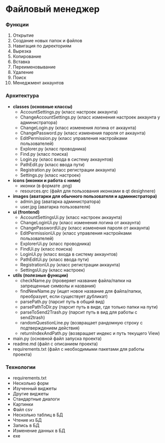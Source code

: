 # Файловый менеджер
### Функции
1. Открытие
2. Создание новых папок и файлов
3. Навигация по директориям
4. Вырезка
5. Копирование
6. Вставка
7. Переименовывание
8. Удаление
9. Поиск
10. Менеджмент аккаунтов

### Архитектура
* **classes (основные классы)**
  * AccountSettings.py (класс настроек аккаунта)
  * ChangeAccountSettings.py (класс изменения настроек аккаунта у администратора)
  * ChangeLogin.py (класс изменения логина от аккаунта)
  * ChangePassword.py (класс изменения пароля от аккаунта)
  * EditPermission.py (класс управления настройками пользователей)
  * Explorer.py (класс проводника)
  * Find.py (класс поиска)
  * Login.py (класс входа в систему аккаунтов)
  * PathEdit.py (класс ввода пути)
  * Registration.py (класс регистрации аккаунта)
  * Settings.py (класс настроек)
* **icons (иконки и работа с ними)**
  * иконки (в формате .png)
  * resources.qrc (файл для пользования иконками в qt desighnerе)
* **images (аватарки для обычного пользователя и администратора)**
  * admin.jpg (аватарка администратора)
  * user.jpg (аватарка пользователя)
* **ui (frontend)**
  * AccountSettingsUi.py (класс настроек аккаунта)
  * ChangeLoginUi.py (класс изменения логина от аккаунта)
  * ChangePasswordUi.py (класс изменения пароля от аккаунта)
  * EditPermissionUi.py (класс управления настройками пользователей)
  * ExplorerUi.py (класс проводника)
  * FindUi.py (класс поиска)
  * LoginUi.py (класс входа в систему аккаунтов)
  * PathEditUi.py (класс ввода пути)
  * RegistrationUi.py (класс регистрации аккаунта)
  * SettingsUi.py (класс настроек)
* **utils (полезные функции)**
  * checkName.py (проверяет название файла/папки на запрещенные символы и названия)
  * findNewName.py (ищет новое название для файла/папки, преобразует, если существует дубликат)
  * parsePath.py (парсит путь в общий вид)
  * parsePathToDir.py (парсит путь в виде, где только папки на пути)
  * parseToSend2Trash.py (парсит путь в вид для работы с send2trash)
  * randomQuestionLine.py (возвращает рандомную строку с подтверждением действия)
  * returnIndexAndPath.py (возвращает индекс и путь текущего View)
* main.py (основной файл запуска проекта)
* readme.md (файл с описанием проекта)
* requirements.txt (файл с необходимыми пакетами для работы проекта)

### Технологии
* requirements.txt
* Несколько форм
* Изученный виджеты
* Другие виджеты
* Стандартные диалоги
* Картинки
* Файл csv
* Несколько таблиц в БД
* Чтение из БД
* Запись в БД
* Изменение данных в БД
* exe